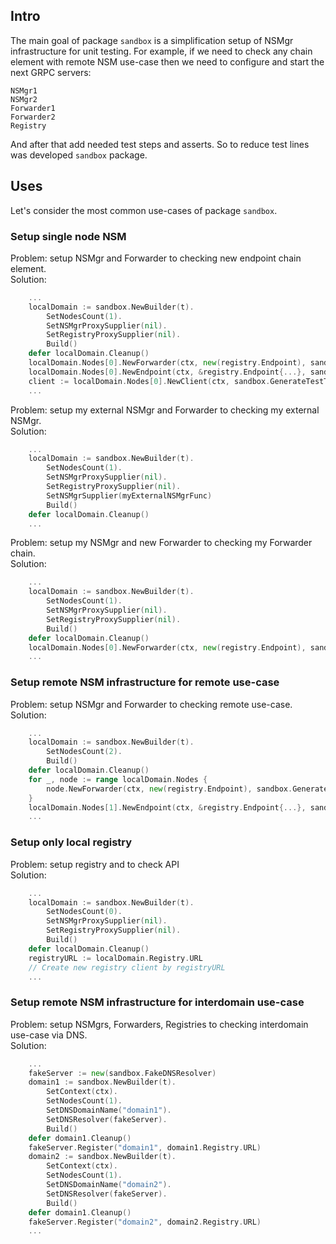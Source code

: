 ## Intro

The main goal of package `sandbox` is a simplification setup of NSMgr infrastructure for unit testing.
For example, if we need to check any chain element with remote NSM use-case then we need to configure and start the next GRPC servers:
```
NSMgr1
NSMgr2
Forwarder1
Forwarder2
Registry
```
And after that add needed test steps and asserts. So to reduce test lines was developed `sandbox` package.


## Uses

Let's consider the most common use-cases of package `sandbox`.

### Setup single node NSM 

Problem: setup NSMgr and Forwarder to checking new endpoint chain element.\
Solution:
```go
	...
	localDomain := sandbox.NewBuilder(t).
		SetNodesCount(1).
		SetNSMgrProxySupplier(nil).
		SetRegistryProxySupplier(nil).
		Build()
	defer localDomain.Cleanup()
	localDomain.Nodes[0].NewForwarder(ctx, new(registry.Endpoint), sandbox.GenerateTestToken)
	localDomain.Nodes[0].NewEndpoint(ctx, &registry.Endpoint{...}, sandbox.GenerateTestToken, ...myNewEndpointChain)
	client := localDomain.Nodes[0].NewClient(ctx, sandbox.GenerateTestToken, ...clientChain)
	...
```

Problem: setup my external NSMgr and Forwarder to checking my external NSMgr.\
Solution:
```go
	...
	localDomain := sandbox.NewBuilder(t).
		SetNodesCount(1).
		SetNSMgrProxySupplier(nil).
		SetRegistryProxySupplier(nil).
		SetNSMgrSupplier(myExternalNSMgrFunc)
		Build()
	defer localDomain.Cleanup()
	...
```

Problem: setup my NSMgr and new Forwarder to checking my Forwarder chain.\
Solution:
```go
	...
	localDomain := sandbox.NewBuilder(t).
		SetNodesCount(1).
		SetNSMgrProxySupplier(nil).
		SetRegistryProxySupplier(nil).
		Build()
	defer localDomain.Cleanup()
	localDomain.Nodes[0].NewForwarder(ctx, new(registry.Endpoint), sandbox.GenerateTestToken, ...myNewForwarderChain)
	...
```

### Setup remote NSM infrastructure for remote use-case 

Problem: setup NSMgr and Forwarder to checking remote use-case.\
Solution:
```go
	...
	localDomain := sandbox.NewBuilder(t).
		SetNodesCount(2).
		Build()
	defer localDomain.Cleanup()
	for _, node := range localDomain.Nodes {
		node.NewForwarder(ctx, new(registry.Endpoint), sandbox.GenerateTestToken)
	}
	localDomain.Nodes[1].NewEndpoint(ctx, &registry.Endpoint{...}, sandbox.GenerateTestToken, ...remoteEndpointChain)
	...
```

### Setup only local registry

Problem: setup registry and to check API\
Solution: 
```go
	...
	localDomain := sandbox.NewBuilder(t).
		SetNodesCount(0).
		SetNSMgrProxySupplier(nil).
		SetRegistryProxySupplier(nil).
		Build()
	defer localDomain.Cleanup()
	registryURL := localDomain.Registry.URL
	// Create new registry client by registryURL
	...
```

### Setup remote NSM infrastructure for interdomain use-case 

Problem: setup NSMgrs, Forwarders, Registries to checking interdomain use-case via DNS.\
Solution:
```go
	...
	fakeServer := new(sandbox.FakeDNSResolver)
	domain1 := sandbox.NewBuilder(t).
		SetContext(ctx).
		SetNodesCount(1).
		SetDNSDomainName("domain1").
		SetDNSResolver(fakeServer).
		Build()
	defer domain1.Cleanup()
	fakeServer.Register("domain1", domain1.Registry.URL)
	domain2 := sandbox.NewBuilder(t).
		SetContext(ctx).
		SetNodesCount(1).
		SetDNSDomainName("domain2").
		SetDNSResolver(fakeServer).
		Build()
	defer domain1.Cleanup()
	fakeServer.Register("domain2", domain2.Registry.URL)
	...
```